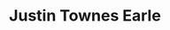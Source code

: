 ---
title: "Justin Townes Earle"
summary: "American singer and songwriter, born January 4, 1982 in Nashville, Tennessee, USA. He was the son of and passed away on August 20, 2020."
image: "justin-townes-earle.jpg"
---
